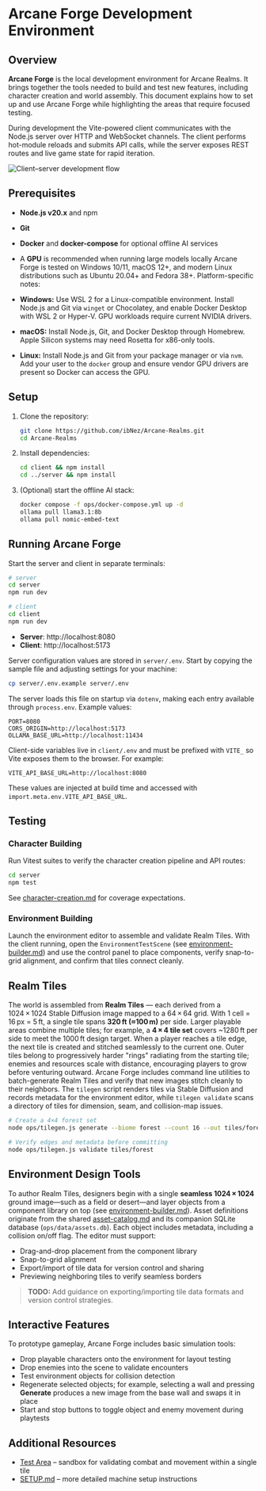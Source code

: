 # Arcane Forge Development Environment

## Overview
**Arcane Forge** is the local development environment for Arcane Realms. It
brings together the tools needed to build and test new features, including
character creation and world assembly. This document explains how to set up and
use Arcane Forge while highlighting the areas that require focused testing.

During development the Vite-powered client communicates with the Node.js
server over HTTP and WebSocket channels. The client performs hot-module reloads
and submits API calls, while the server exposes REST routes and live game
state for rapid iteration.

![Client–server development flow](images/arcane-forge-overview.svg)

## Prerequisites
- **Node.js v20.x** and npm
- **Git**
- **Docker** and **docker-compose** for optional offline AI services
- A **GPU** is recommended when running large models locally
Arcane Forge is tested on Windows 10/11, macOS 12+, and modern Linux distributions
such as Ubuntu 20.04+ and Fedora 38+. Platform-specific notes:

- **Windows:** Use WSL 2 for a Linux-compatible environment. Install Node.js and
  Git via `winget` or Chocolatey, and enable Docker Desktop with WSL 2 or
  Hyper-V. GPU workloads require current NVIDIA drivers.
- **macOS:** Install Node.js, Git, and Docker Desktop through Homebrew. Apple
  Silicon systems may need Rosetta for x86-only tools.
- **Linux:** Install Node.js and Git from your package manager or via `nvm`. Add
  your user to the `docker` group and ensure vendor GPU drivers are present so
  Docker can access the GPU.

## Setup
1. Clone the repository:
   ```bash
   git clone https://github.com/ibNez/Arcane-Realms.git
   cd Arcane-Realms
   ```
2. Install dependencies:
   ```bash
   cd client && npm install
   cd ../server && npm install
   ```
3. (Optional) start the offline AI stack:
   ```bash
   docker compose -f ops/docker-compose.yml up -d
   ollama pull llama3.1:8b
   ollama pull nomic-embed-text
   ```

## Running Arcane Forge
Start the server and client in separate terminals:

```bash
# server
cd server
npm run dev

# client
cd client
npm run dev
```

- **Server**: http://localhost:8080
- **Client**: http://localhost:5173
 
Server configuration values are stored in `server/.env`. Start by copying the
sample file and adjusting settings for your machine:

```bash
cp server/.env.example server/.env
```

The server loads this file on startup via `dotenv`, making each entry available
through `process.env`. Example values:

```
PORT=8080
CORS_ORIGIN=http://localhost:5173
OLLAMA_BASE_URL=http://localhost:11434
```

Client-side variables live in `client/.env` and must be prefixed with `VITE_` so
Vite exposes them to the browser. For example:

```
VITE_API_BASE_URL=http://localhost:8080
```

These values are injected at build time and accessed with
`import.meta.env.VITE_API_BASE_URL`.

## Testing

### Character Building
Run Vitest suites to verify the character creation pipeline and API routes:

```bash
cd server
npm test
```

See [character-creation.md](character-creation.md#testing-requirements) for
coverage expectations.

### Environment Building
Launch the environment editor to assemble and validate Realm Tiles. With the
client running, open the `EnvironmentTestScene` (see
[environment-builder.md](environment-builder.md)) and use the control panel to
place components, verify snap-to-grid alignment, and confirm that tiles connect
cleanly.

## Realm Tiles
The world is assembled from **Realm Tiles** — each derived from a 1024 × 1024
Stable Diffusion image mapped to a 64 × 64 grid. With 1 cell = 16 px = 5 ft, a
single tile spans **320 ft (≈100 m)** per side. Larger playable areas combine
multiple tiles; for example, a **4 × 4 tile set** covers ~1280 ft per side to meet
the 1000 ft design target. When a player reaches a tile edge, the next tile is
created and stitched seamlessly to the current one. Outer tiles belong to
progressively harder "rings" radiating from the starting tile; enemies and
resources scale with distance, encouraging players to grow before venturing
outward.
Arcane Forge includes command line utilities to batch-generate Realm Tiles and
verify that new images stitch cleanly to their neighbors. The `tilegen`
script renders tiles via Stable Diffusion and records metadata for the
environment editor, while `tilegen validate` scans a directory of tiles for
dimension, seam, and collision-map issues.

```bash
# Create a 4×4 forest set
node ops/tilegen.js generate --biome forest --count 16 --out tiles/forest

# Verify edges and metadata before committing
node ops/tilegen.js validate tiles/forest
```

## Environment Design Tools
To author Realm Tiles, designers begin with a single **seamless 1024 × 1024**
ground image—such as a field or desert—and layer objects from a component
library on top (see [environment-builder.md](environment-builder.md)). Asset
definitions originate from the shared [asset-catalog.md](asset-catalog.md)
and its companion SQLite database (`ops/data/assets.db`). Each
object includes metadata, including a collision on/off flag. The editor must
support:

- Drag-and-drop placement from the component library
- Snap-to-grid alignment
- Export/import of tile data for version control and sharing
- Previewing neighboring tiles to verify seamless borders
> **TODO:** Add guidance on exporting/importing tile data formats and version control strategies.

## Interactive Features
To prototype gameplay, Arcane Forge includes basic simulation tools:

- Drop playable characters onto the environment for layout testing
- Drop enemies into the scene to validate encounters
- Test environment objects for collision detection
- Regenerate selected objects; for example, selecting a wall and pressing
  **Generate** produces a new image from the base wall and swaps it in place
- Start and stop buttons to toggle object and enemy movement during playtests

## Additional Resources
- [Test Area](test-area.md) – sandbox for validating combat and movement within a
  single tile
- [SETUP.md](SETUP.md) – more detailed machine setup instructions

